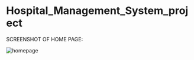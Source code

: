 # Hospital_Management_System_project

SCREENSHOT OF HOME PAGE:

![homepage](https://github.com/user-attachments/assets/385ca654-d23e-4a14-ac00-0b0ca8103e6f)
